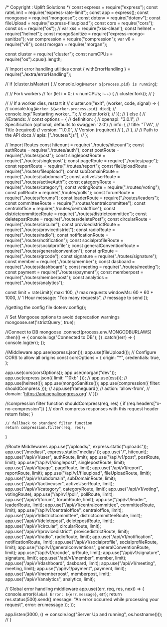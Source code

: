 /*
Copyright : Uplift Solutions
*/
const express = require("express");
const rateLimit = require("express-rate-limit");
const app = express();
const mongoose = require("mongoose");
const dotenv = require("dotenv");
const fileUpload = require("express-fileupload");
const cors = require("cors");
const os = require("os");
// var xss = require('xss-clean');
const helmet = require("helmet");
const mongoSanitize = require("express-mongo-sanitize");
var compression = require("compression");
var v8 = require("v8");
const morgan = require("morgan");

const cluster = require("cluster");
const numCPUs = require("os").cpus().length;

// Import error handling utilities
const { withErrorHandling } = require("./extra/errorHandling");

// if (cluster.isMaster) {
//   console.log(`Master ${process.pid} is running`);

//   // Fork workers
//   for (let i = 0; i < numCPUs; i++) {
//     cluster.fork();
//   }

//   // If a worker dies, restart it
//   cluster.on("exit", (worker, code, signal) => {
//     console.log(`Worker ${worker.process.pid} died`);
//     console.log("Restarting worker...");
//     cluster.fork();
//   });
// } else {
//   //Extends:
//   const options = {
//     definition: {
//       openapi: "3.0.1", // Specification (optional, defaults to swagger: '2.0')
//       info: {
//         title: "TVA", // Title (required)
//         version: "1.0.0", // Version (required)
//       },
//     },
//     // Path to the API docs
//     apis: ["./routes/*.js"],
//   };

  // Import Routes
  const hitcount = require("./routes/hitcount");
  const authRoute = require("./routes/auth");
  const postRoute = require("./routes/post");
  const singlepostRoute = require("./routes/singlepost");
  const pageRoute = require("./routes/page");
  const reportRoute = require("./routes/report");
  const fileUploadRoute = require("./routes/fileupload");
  const subDomainRoute = require("./routes/subdomain");
  const activeUserRoute = require("./routes/activeAuth");
  const categoryRoute = require("./routes/category");
  const votingRoute = require("./routes/voting");
  const pollRoute = require("./routes/polls");
  const forumRoute = require("./routes/forums");
  const leaderRoute = require("./routes/leaders");
  const committeeRoute = require("./routes/centralcommittee");
  const centraloffice = require("./routes/centraloffice");
  const districtcommitteeRoute = require("./routes/districtcommittee");
  const deletepostRoute = require("./routes/deletePost");
  const circularRoute = require("./routes/circular");
  const provicedistrictRoute = require("./routes/provicedistrict");
  const radioRoute = require("./routes/radio");
  const notificationRoute = require("./routes/notification");
  const socialprofileRoute = require("./routes/socialprofile");
  const generalConventionRoute = require("./routes/generalconvention");
  const qrRoute = require("./routes/qrcode");
  const signature = require("./routes/signature");
  const member = require("./routes/member");
  const dasboard = require("./routes/dashboard");
  const meeting = require("./routes/meeting");
  const payment = require("./routes/payment");
  const memberpost = require("./routes/memberpost");
  const analytics = require("./routes/analytics");

  const limit = rateLimit({
    max: 100, // max requests
    windowMs: 60 * 60 * 1000, // 1 Hour
    message: "Too many requests", // message to send
  });

  //getting the config file
  dotenv.config();

  // Set Mongoose options to avoid deprecation warnings
  mongoose.set('strictQuery', true);

  //Connect to DB
  mongoose
    .connect(process.env.MONGODBURLAWS)
    .then(() => {
      console.log("Connected to DB");
    })
    .catch((err) => {
      console.log(err);
    });

  //Middleware
  app.use(express.json());
  app.use(fileUpload());
  // Configure CORS to allow all origins
  const corsOptions = {
    origin: "*",
    credentials: true,
  };
  
  app.use(cors(corsOptions));
  app.use(morgan("dev"));
  app.use(express.json({ limit: "10kb" }));
  // app.use(xss());
  // app.use(helmet());
  app.use(mongoSanitize());
  app.use(compression({ filter: shouldCompress }));
  // app.use(frameguard({
  //   action: 'allow-from',
  //   domain: 'https://api.nepalicongress.org'
  // }))

  //compression filter
  function shouldCompress(req, res) {
    if (req.headers["x-no-compression"]) {
      // don't compress responses with this request header
      return false;
    }

    // fallback to standard filter function
    return compression.filter(req, res);
  }

  //Route Middlewares
  app.use("/uploads/", express.static("uploads"));
  app.use("/medias/", express.static("medias"));
  app.use("/", hitcount);
  app.use("/api/v1/user", authRoute, limit);
  app.use("/api/v1/post", postRoute, limit);
  app.use("/api/v1/singlepost", singlepostRoute, limit);
  app.use("/api/v1/page", pageRoute, limit);
  app.use("/api/v1/report", reportRoute, limit);
  app.use("/api/v1/fileupload", fileUploadRoute, limit);
  app.use("/api/v1/subdomain", subDomainRoute, limit);
  app.use("/api/v1/activeuser", activeUserRoute, limit);
  app.use("/api/v1/category", categoryRoute, limit);
  app.use("/api/v1/voting", votingRoute);
  app.use("/api/v1/poll", pollRoute, limit);
  app.use("/api/v1/forum", forumRoute, limit);
  app.use("/api/v1/leader", leaderRoute, limit);
  app.use("/api/v1/centralcommittee", committeeRoute, limit);
  app.use("/api/v1/centraloffice", centraloffice, limit);
  app.use("/api/v1/districtcommittee", districtcommitteeRoute, limit);
  app.use("/api/v1/deletepost", deletepostRoute, limit);
  app.use("/api/v1/circular", circularRoute, limit);
  app.use("/api/v1/provicedistrict", provicedistrictRoute, limit);
  app.use("/api/v1/radio", radioRoute, limit);
  app.use("/api/v1/notification", notificationRoute, limit);
  app.use("/api/v1/socialprofile", socialprofileRoute, limit);
  app.use("/api/v1/generalconventions", generalConventionRoute, limit);
  app.use("/api/v1/qrcode", qrRoute, limit);
  app.use("/api/v1/signature", signature, limit);
  app.use("/api/v1/member", member, limit);
  app.use("/api/v1/dashboard", dasboard, limit);
  app.use("/api/v1/meeting", meeting, limit);
  app.use("/api/v1/payment", payment, limit);
  app.use("/api/v1/memberpost", memberpost, limit);
  app.use("/api/v1/analytics", analytics, limit);

  // Global error handling middleware
  app.use((err, req, res, next) => {
    console.error(`Global Error: ${err.message}`, err);
    return res.status(500).send({
      message: "An error occurred while processing your request",
      error: err.message
    });
  });

  app.listen(3000, () => console.log("Server Up and running", os.hostname()));
// }
